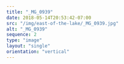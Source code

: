 ```yaml
---
title: "_MG_0939"
date: 2018-05-14T20:53:42-07:00
src: "/img/east-of-the-lake/_MG_0939.jpg"
alt: "_MG_0939"
sequence: 2
type: "image"
layout: "single"
orientation: "vertical"
---
```

